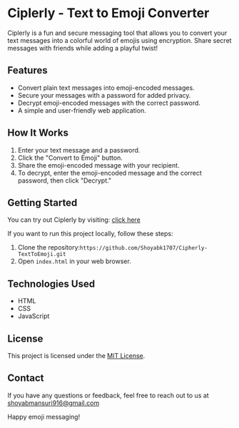 # Ciplerly - Text to Emoji Converter

Ciplerly is a fun and secure messaging tool that allows you to convert your text messages into a colorful world of emojis using encryption. Share secret messages with friends while adding a playful twist!

## Features

- Convert plain text messages into emoji-encoded messages.
- Secure your messages with a password for added privacy.
- Decrypt emoji-encoded messages with the correct password.
- A simple and user-friendly web application.

## How It Works

1. Enter your text message and a password.
2. Click the "Convert to Emoji" button.
3. Share the emoji-encoded message with your recipient.
4. To decrypt, enter the emoji-encoded message and the correct password, then click "Decrypt."

## Getting Started

You can try out Ciplerly by visiting: [click here](https://shoyabk1707.github.io/Cipherly-TextToEmoji/)

If you want to run this project locally, follow these steps:

1. Clone the repository:`https://github.com/Shoyabk1707/Cipherly-TextToEmoji.git`
2. Open `index.html` in your web browser.

## Technologies Used

- HTML
- CSS
- JavaScript

## License

This project is licensed under the [MIT License](LICENSE.md).

## Contact

If you have any questions or feedback, feel free to reach out to us at shoyabmansuri916@gmail.com

Happy emoji messaging!
